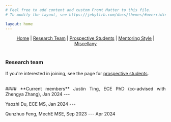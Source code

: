 ```yaml
---
# Feel free to add content and custom Front Matter to this file.
# To modify the layout, see https://jekyllrb.com/docs/themes/#overriding-theme-defaults

layout: home
---
```


<style>body {text-align: justify}</style>

<center>
<a href="./index.html">Home</a> | <a href="./team.html">Research Team</a> | <a href="./prospectives.html">Prospective Students</a> | <a href="./mentoring.html">Mentoring Style</a> | <a href="./miscellany.html">Miscellany</a>
</center>
<br>

### **Research team**

If you're interested in joining, see the page for <a href="./prospectives.html">prospective students</a>.

<br>
#### **Current members**
Justin Ting, ECE PhD (co-advised with Zhengya Zhang), Jan 2024 ---

Yaozhi Du, ECE MS, Jan 2024 ---

Qunzhuo Feng, MechE MSE, Sep 2023 --- Apr 2024

